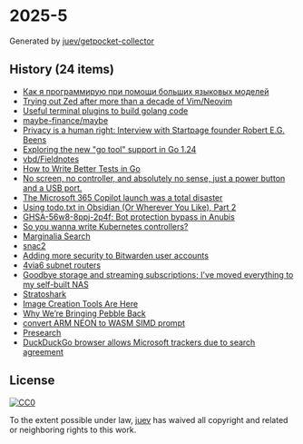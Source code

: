 # 2025-5

Generated by [juev/getpocket-collector](https://github.com/juev/getpocket-collector)

## History (24 items)

- [Как я программирую при помощи больших языковых моделей](https://habr.com/ru/articles/876508/)
- [Trying out Zed after more than a decade of Vim/Neovim](https://sgoel.dev/posts/trying-out-zed-after-more-than-a-decade-of-vim-neovim/)
- [Useful terminal plugins to build golang code](https://dev.to/melezhik/useful-terminal-plugins-to-build-golang-code-gj0)
- [maybe-finance/maybe](https://github.com/maybe-finance/maybe)
- [Privacy is a human right: Interview with Startpage founder Robert E.G. Beens](https://www.startpage.com/privacy-please/startpage-articles/privacy-is-a-human-right-interview-with-startpage-founder-robert-e-g-beens)
- [Exploring the new "go tool" support in Go 1.24](https://blog.howardjohn.info/posts/go-tools-command/)
- [vbd/Fieldnotes](https://github.com/vbd/Fieldnotes)
- [How to Write Better Tests in Go](https://jarosz.dev/article/how-to-write-better-tests-in-go/)
- [No screen, no controller, and absolutely no sense, just a power button and a USB port.](https://crastinator-pro.github.io/steam-brick/)
- [The Microsoft 365 Copilot launch was a total disaster](https://www.zdnet.com/home-and-office/work-life/the-microsoft-365-copilot-launch-was-a-total-disaster/)
- [Using todo.txt in Obsidian (Or Wherever You Like), Part 2](http://ellanew.com/ptpl/141-2025-01-27-todo.txt-in-obsidian-2)
- [GHSA-56w8-8ppj-2p4f: Bot protection bypass in Anubis](https://xeiaso.net/notes/2025/GHSA-56w8-8ppj-2p4f/)
- [So you wanna write Kubernetes controllers?](https://ahmet.im/blog/controller-pitfalls/)
- [Marginalia Search](https://marginalia-search.com/)
- [snac2](https://codeberg.org/grunfink/snac2)
- [Adding more security to Bitwarden user accounts](https://bitwarden.com/blog/adding-more-security-to-bitwarden-user-accounts/)
- [4via6 subnet routers](https://tailscale.com/kb/1201/4via6-subnets)
- [Goodbye storage and streaming subscriptions; I've moved everything to my self-built NAS](https://www.androidauthority.com/goodbye-subscriptions-hello-nas-3494976/)
- [Stratoshark](https://stratoshark.org/?utm_source=changelog-news)
- [Image Creation Tools Are Here](https://lapcatsoftware.com/articles/2025/1/7.html)
- [Why We’re Bringing Pebble Back](https://ericmigi.com/blog/why-were-bringing-pebble-back)
- [convert ARM NEON to WASM SIMD prompt](https://gist.github.com/ngxson/307140d24d80748bd683b396ba13be07)
- [Presearch](https://presearch.com)
- [DuckDuckGo browser allows Microsoft trackers due to search agreement](https://www.bleepingcomputer.com/news/security/duckduckgo-browser-allows-microsoft-trackers-due-to-search-agreement/)

## License

[![CC0](https://mirrors.creativecommons.org/presskit/buttons/88x31/svg/cc-zero.svg)](https://creativecommons.org/publicdomain/zero/1.0/)

To the extent possible under law, [juev](https://github.com/juev) has waived all copyright and related or neighboring rights to this work.
